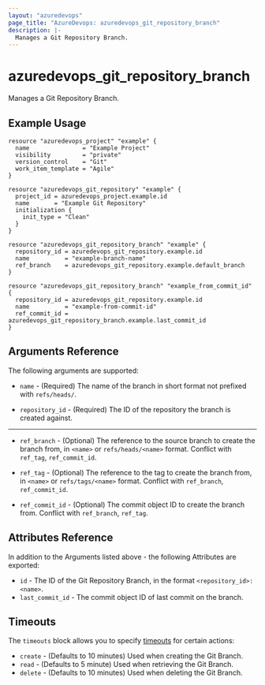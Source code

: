 ```yaml
---
layout: "azuredevops"
page_title: "AzureDevops: azuredevops_git_repository_branch"
description: |-
  Manages a Git Repository Branch.
---
```


# azuredevops_git_repository_branch

Manages a Git Repository Branch.

## Example Usage

```hcl
resource "azuredevops_project" "example" {
  name               = "Example Project"
  visibility         = "private"
  version_control    = "Git"
  work_item_template = "Agile"
}

resource "azuredevops_git_repository" "example" {
  project_id = azuredevops_project.example.id
  name       = "Example Git Repository"
  initialization {
    init_type = "Clean"
  }
}

resource "azuredevops_git_repository_branch" "example" {
  repository_id = azuredevops_git_repository.example.id
  name          = "example-branch-name"
  ref_branch    = azuredevops_git_repository.example.default_branch
}

resource "azuredevops_git_repository_branch" "example_from_commit_id" {
  repository_id = azuredevops_git_repository.example.id
  name          = "example-from-commit-id"
  ref_commit_id = azuredevops_git_repository_branch.example.last_commit_id
}
```

## Arguments Reference

The following arguments are supported:

* `name` - (Required) The name of the branch in short format not prefixed with `refs/heads/`.

* `repository_id` - (Required) The ID of the repository the branch is created against.

---

* `ref_branch` - (Optional) The reference to the source branch to create the branch from, in `<name>` or `refs/heads/<name>` format. Conflict with `ref_tag`, `ref_commit_id`.

* `ref_tag` - (Optional) The reference to the tag to create the branch from, in `<name>` or `refs/tags/<name>` format. Conflict with `ref_branch`, `ref_commit_id`.

* `ref_commit_id` - (Optional) The commit object ID to create the branch from. Conflict with `ref_branch`, `ref_tag`.

## Attributes Reference

In addition to the Arguments listed above - the following Attributes are exported:

* `id` - The ID of the Git Repository Branch, in the format `<repository_id>:<name>`.
* `last_commit_id` - The commit object ID of last commit on the branch.

## Timeouts

The `timeouts` block allows you to specify [timeouts](https://developer.hashicorp.com/terraform/language/resources/syntax#operation-timeouts) for certain actions:

* `create` - (Defaults to 10 minutes) Used when creating the Git Branch.
* `read` - (Defaults to 5 minute) Used when retrieving the Git Branch.
* `delete` - (Defaults to 10 minutes) Used when deleting the Git Branch.